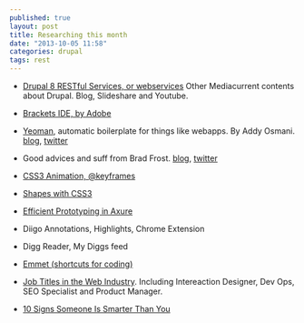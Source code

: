```yaml
---
published: true
layout: post
title: Researching this month
date: "2013-10-05 11:58"
categories: drupal
tags: rest
---
```


+ [Drupal 8 RESTful Services, or webservices](http://www.mediacurrent.com/blog/drupal-8-restful-services)
Other Mediacurrent contents about Drupal. Blog, Slideshare and Youtube.

+ [Brackets IDE, by Adobe](http://brackets.io/)

+ [Yeoman](http://yeoman.io/), automatic boilerplate for things like webapps. By Addy Osmani. [blog](http://addyosmani.com/blog/), [twitter](https://twitter.com/addyosmani)

+ Good advices and suff from Brad Frost. [blog](http://bradfrostweb.com/), [twitter](https://twitter.com/brad_frost)

+ [CSS3 Animation, @keyframes ](http://coding.smashingmagazine.com/2011/05/17/an-introduction-to-css3-keyframe-animations/)
+ [Shapes with CSS3](http://css-tricks.com/examples/ShapesOfCSS/)

+ [Efficient Prototyping in Axure](http://uxdesign.smashingmagazine.com/2013/10/04/ten-commandments-of-efficient-design-in-axure/)

+ Diigo Annotations, Highlights, Chrome Extension
+ Digg Reader, My Diggs feed

+ [Emmet (shortcuts for coding)](http://docs.emmet.io/cheat-sheet/)

+ [Job Titles in the Web Industry](http://css-tricks.com/job-titles-in-the-web-industry/). Including Intereaction Designer, Dev Ops, SEO Specialist and Product Manager. 

+ [10 Signs Someone Is Smarter Than You](http://www.lifehack.org/articles/communication/10-signs-someone-smarter-than-you.html)